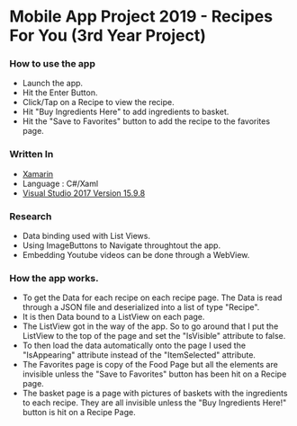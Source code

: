 # Mobile App Project 2019 - Recipes For You (3rd Year Project)

### How to use the app

* Launch the app.
* Hit the Enter Button.
* Click/Tap on a Recipe to view the recipe.
* Hit "Buy Ingredients Here" to add ingredients to basket.
* Hit the "Save to Favorites" button to add the recipe to the favorites page.

### Written In

* [Xamarin](https://docs.microsoft.com/en-us/xamarin/xamarin-forms/)
* Language : C#/Xaml
* [Visual Studio 2017 Version 15.9.8](https://visualstudio.microsoft.com/downloads/)

### Research

* Data binding used with List Views.
* Using ImageButtons to Navigate throughtout the app.
* Embedding Youtube videos can be done through a WebView.

### How the app works.

* To get the Data for each recipe on each recipe page. The Data is read through a JSON file and deserialized into a list of type "Recipe".
* It is then Data bound to a ListView on each page.
* The ListView got in the way of the app. So to go around that I put the ListView to the top of the page and set the "IsVisible" attribute to false.
* To then load the data automatically onto the page I used the "IsAppearing" attribute instead of the "ItemSelected" attribute.
* The Favorites page is copy of the Food Page but all the elements are invisible unless the "Save to Favorites" button has been hit on a Recipe page.
* The basket page is a page with pictures of baskets with the ingredients to each recipe. They are all invisible unless the "Buy Ingredients Here!" button is hit on a Recipe Page.



